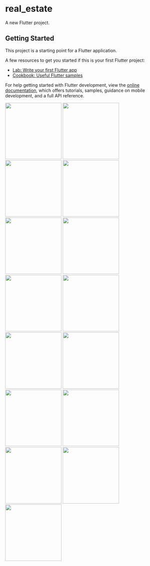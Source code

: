 # real_estate

A new Flutter project.

## Getting Started

This project is a starting point for a Flutter application.

A few resources to get you started if this is your first Flutter project:

- [Lab: Write your first Flutter app](https://docs.flutter.dev/get-started/codelab)
- [Cookbook: Useful Flutter samples](https://docs.flutter.dev/cookbook)

For help getting started with Flutter development, view the
[online documentation](https://docs.flutter.dev/), which offers tutorials,
samples, guidance on mobile development, and a full API reference.
<p>
  <img src="https://github.com/kansarakeval/real_estate/assets/119046853/3f3b5767-8f6c-481b-8abb-adb90b74c953" hight="450" width="180">
  <img src="https://github.com/kansarakeval/real_estate/assets/119046853/bd691ed8-2c4d-47d0-bf43-e3eaca053f99" hight="450" width="180">
  <img src="https://github.com/kansarakeval/real_estate/assets/119046853/e4462775-4b87-4f5e-a4dc-46afb79a3fa0" hight="450" width="180">
  <img src="https://github.com/kansarakeval/real_estate/assets/119046853/79143115-73f0-4402-aa52-eacd8f7dcdf0" hight="450" width="180">
  <img src="https://github.com/kansarakeval/real_estate/assets/119046853/10f0c793-a09e-495d-a439-c630c1acc774" hight="450" width="180">
  <img src="https://github.com/kansarakeval/real_estate/assets/119046853/d0bb95bc-0ea7-40e6-ba01-222d27671d89" hight="450" width="180">
  <img src="https://github.com/kansarakeval/real_estate/assets/119046853/eea7b73e-5802-45fa-bf22-e0800703436a" hight="450" width="180">
  <img src="https://github.com/kansarakeval/real_estate/assets/119046853/2bbe6841-a30b-4275-81a2-94797fbb0e42" hight="450" width="180">
  <img src="https://github.com/kansarakeval/real_estate/assets/119046853/f9861e41-6c8e-41f5-ae94-a54202acdc40" hight="450" width="180">
  <img src="https://github.com/kansarakeval/real_estate/assets/119046853/4f0a5493-f95b-4f1b-b5bb-d304dfef0c38" hight="450" width="180">
  <img src="https://github.com/kansarakeval/real_estate/assets/119046853/d36ef7ed-3193-4b33-8fd0-2108b06d87ba" hight="450" width="180">
  <img src="https://github.com/kansarakeval/real_estate/assets/119046853/4fefe450-0532-4c49-b5ab-d96d65a73753" hight="450" width="180">
  <img src="https://github.com/kansarakeval/real_estate/assets/119046853/01374d76-2a27-43cd-bae6-6ca606da15e3" hight="450" width="180">
  <img src="https://github.com/kansarakeval/real_estate/assets/119046853/739158a9-e3fd-4a84-ac85-eebf8b993a02" hight="450" width="180">
  <img src="https://github.com/kansarakeval/real_estate/assets/119046853/ab946913-92c6-4d8a-af71-c01fb49cfb85" hight="450" width="180">

</p>




